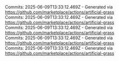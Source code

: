 Commits: 2025-06-09T13:33:12.469Z - Generated via https://github.com/marketplace/actions/artificial-grass
<br>
Commits: 2025-06-09T13:33:12.469Z - Generated via https://github.com/marketplace/actions/artificial-grass
<br>
Commits: 2025-06-09T13:33:12.469Z - Generated via https://github.com/marketplace/actions/artificial-grass
<br>
Commits: 2025-06-09T13:33:12.469Z - Generated via https://github.com/marketplace/actions/artificial-grass
<br>
Commits: 2025-06-09T13:33:12.469Z - Generated via https://github.com/marketplace/actions/artificial-grass
<br>
